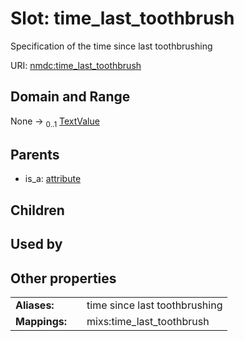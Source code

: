 
# Slot: time_last_toothbrush


Specification of the time since last toothbrushing

URI: [nmdc:time_last_toothbrush](https://microbiomedata/meta/time_last_toothbrush)


## Domain and Range

None &#8594;  <sub>0..1</sub> [TextValue](TextValue.md)

## Parents

 *  is_a: [attribute](attribute.md)

## Children


## Used by


## Other properties

|  |  |  |
| --- | --- | --- |
| **Aliases:** | | time since last toothbrushing |
| **Mappings:** | | mixs:time_last_toothbrush |

